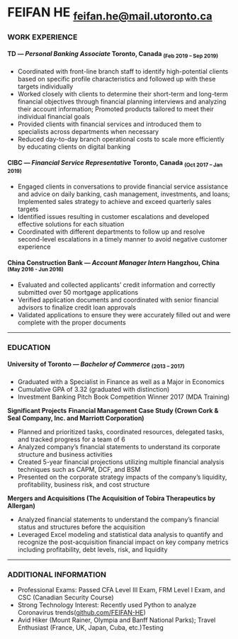 

# FEIFAN HE <script>document.write('&nbsp;'.repeat(50))</script><sub>feifan.he@mail.utoronto.ca</sub>



### WORK EXPERIENCE

#### TD _— Personal Banking Associate_ Toronto, Canada <sub>(Feb 2019 – Sep 2019)</sub>
- Coordinated with front-line branch staff to identify high-potential clients based on specific profile characteristics and followed up with these targets individually
- Worked closely with clients to determine their short-term and long-term financial objectives through financial planning interviews and analyzing their account information; Promoted products tailored to meet their individual financial goals
- Provided clients with financial services and introduced them to specialists across departments when necessary
- Reduced day-to-day branch operational costs to scale more efficiently by educating clients on digital banking

#### CIBC _— Financial Service Representative_  Toronto, Canada <sub>(Oct 2017 – Jan 2019)</sub>
- Engaged clients in conversations to provide financial service assistance and advice on daily banking, cash management, investments, and loans; Implemented sales strategy to achieve and exceed quarterly sales targets
- Identified issues resulting in customer escalations and developed effective solutions for each situation
- Coordinated with different departments to follow up and resolve second-level escalations in a timely manner to avoid negative customer experience

#### China Construction Bank _— Account Manager Intern_ Hangzhou, China <sub>(May 2016 - Jun 2016)</sub>
- Evaluated and collected applicants’ credit information and correctly submitted over 50 mortgage applications
- Verified application documents and coordinated with senior financial advisors to finalize credit loan approvals
- Validated applications to ensure they were accurately filled out and were complete with the proper documents

---
### EDUCATION
#### University of Toronto _— Bachelor of Commerce_ <sub>(2013 – 2017)</sub>
- Graduated with a Specialist in Finance as well as a Major in Economics
- Cumulative GPA of 3.32 (graduated with distinction)
- Investment Banking Pitch Book Competition Winner 2017 (MDA Training)

 **Significant Projects**
**Financial Management Case Study (Crown Cork & Seal Company, Inc. and Marriott Corporation)**
- Planned and prioritized tasks, coordinated resources, delegated tasks, and tracked progress for a team of 6
- Analyzed company’s financial statements to understand its corporate structure and business activities
- Created 5-year financial projections utilizing multiple financial analysis techniques such as CAPM, DCF, and BSM
- Presented on the corporate strategy impacts of the company’s liquidity, profitability, business risk, and cost structure

**Mergers and Acquisitions (The Acquisition of Tobira Therapeutics by Allergan)**
- Analyzed financial statements to understand the company’s financial status and structures before the acquisition
- Leveraged Excel modeling and statistical data analysis to quantify and recognize the post-acquisition financial impact on key company metrics including profitability, debt levels, risk, and liquidity

---
### ADDITIONAL INFORMATION
- Professional Exams: Passed CFA Level III Exam, FRM Level I Exam, and CSC (Canadian Security Course)
- Strong Technology Interest: Recently used Python to analyze Coronavirus trends([github.com/FEIFAN-HE](https://github.com/FEIFAN-HE))
- Avid Hiker (Mount Rainer, Olympia and Banff National Parks); Travel Enthusiast (France, UK, Japan, Cuba, etc.)Testing
<!--stackedit_data:
eyJoaXN0b3J5IjpbLTE2NDgyNTA2MSwxMTUxMzkyNDExLC00MD
c3NDgyMjcsLTIyMDMwNzk0OSwtMTU3MzM2MDA3OCwzMzAzNjQ5
NDIsNzc1OTQ1ODU4LC04MDMzOTkyOTcsNDk3NDU2MTU2LDIwMz
MyMDIwODUsOTEzMDcxMjEzLDE2MDY0MjU3MDYsODA5NjE2MTU0
LDMxNDcxOTQwMyw5OTkwOTU5NTksLTIwOTA4NTU2NTksNjU0Nz
A5MTIxLDY1NDcwOTEyMSw5NzY1MDk4MzMsLTE5MDQ1MzcyMDZd
fQ==
-->